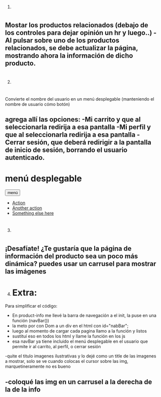 1.  #
Mostar los productos relacionados
    (debajo de los controles para dejar opinión un hr y luego..)
    <!--imprimo titulo desde el html y luego cada producto relacionado en una card de bootstrap con foto del producto y nombre desde js con DOM-->
-Al pulsar sobre uno de los productos relacionados, se debe actualizar la página, mostrando ahora la información de dicho producto.
    <!--sustituyo el valor de productID en el localStorage, luego recargo la página-->
------------------------------------------------------------------------------------------

2.  #
Convierte el nombre del usuario en un menú desplegable
    (manteniendo el nombre de usuario cómo botón)
<!--trabajo desde init.js proque es el que comparten todos los html que tienen barra
de navegación así no tengo que repetir el código en todos mis documentos-->


agrega allí las opciones:
    -Mi carrito y que al seleccionarla redirija a esa pantalla
    -Mi perfil y que al seleccionarla redirija a esa pantalla
    -Cerrar sesión, que deberá redirigir a la pantalla de inicio de sesión, borrando el usuario autenticado.
-----------------------------------------------------------------
# menú desplegable

<div class="dropdown">
  <button class="btn btn-secondary dropdown-toggle" type="button" id="simpleDropdown" data-bs-toggle="dropdown" aria-expanded="false">
    menú
  </button>
  <ul class="dropdown-menu" aria-labelledby="dropdownMenuButton">
    <li><a class="dropdown-item" href="#">Action</a></li>
    <li><a class="dropdown-item" href="#">Another action</a></li>
    <li><a class="dropdown-item" href="#">Something else here</a></li>
  </ul>
</div>




    


3.  #
¡Desafíate!
¿Te gustaría que la página de información del producto sea un poco más dinámica? puedes usar un carrusel para mostrar las imágenes
----------------------------------------------------------------



4. # Extra:
Para simplificar el código:
- En product-info me llevé la barra de navegación a el init, la puse en una función (navBar())
- la meto por con Dom a un div en el html con id="nabBar";
- luego al momento de cargar cada pagina llamo a la función y listos
- sustituí eso en todos los html y llame la función en los js
- esa navBar ya tiene incluido el menú desplegable en el usuario que permite ir al carrito, al   perfil, o cerrar sesión

-quite el titulo imagenes ilustrativas y lo dejé como un title de las imagenes a mostrar, solo se ve cuando colocas el cursor sobre las img, marquetineramente no es bueno

-coloqué las img en un carrusel a la derecha de la de la info 
-----------------------------------------------------------



